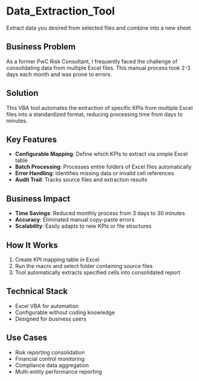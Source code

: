 # Data_Extraction_Tool
Extract data you desired from selected files and combine into a new sheet
## Business Problem
As a former PwC Risk Consultant, I frequently faced the challenge of consolidating data from multiple Excel files. This manual process took 2-3 days each month and was prone to errors.

## Solution
This VBA tool automates the extraction of specific KPIs from multiple Excel files into a standardized format, reducing processing time from days to minutes.

## Key Features
- **Configurable Mapping**: Define which KPIs to extract via simple Excel table
- **Batch Processing**: Processes entire folders of Excel files automatically  
- **Error Handling**: Identifies missing data or invalid cell references
- **Audit Trail**: Tracks source files and extraction results

## Business Impact
- **Time Savings**: Reduced monthly process from 3 days to 30 minutes
- **Accuracy**: Eliminated manual copy-paste errors
- **Scalability**: Easily adapts to new KPIs or file structures

## How It Works
1. Create KPI mapping table in Excel
2. Run the macro and select folder containing source files
3. Tool automatically extracts specified cells into consolidated report

## Technical Stack
- Excel VBA for automation
- Configurable without coding knowledge
- Designed for business users

## Use Cases
- Risk reporting consolidation
- Financial control monitoring
- Compliance data aggregation
- Multi-entity performance reporting
